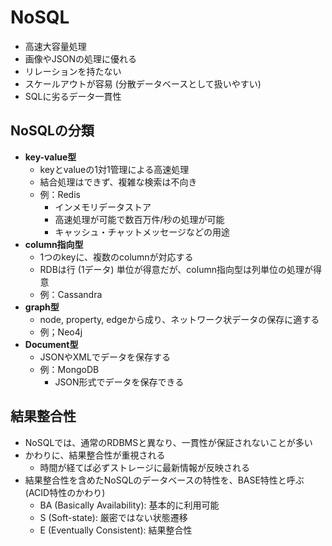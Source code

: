 # NoSQL

- 高速大容量処理
- 画像やJSONの処理に優れる
- リレーションを持たない
- スケールアウトが容易 (分散データベースとして扱いやすい)
- SQLに劣るデータ一貫性

## NoSQLの分類

- **key-value型**
  - keyとvalueの1対1管理による高速処理
  - 結合処理はできず、複雑な検索は不向き
  - 例：Redis
    - インメモリデータストア
    - 高速処理が可能で数百万件/秒の処理が可能
    - キャッシュ・チャットメッセージなどの用途
- **column指向型**
    - 1つのkeyに、複数のcolumnが対応する 
    - RDBは行 (1データ) 単位が得意だが、column指向型は列単位の処理が得意
    - 例：Cassandra
- **graph型**
    - node, property, edgeから成り、ネットワーク状データの保存に適する
    - 例；Neo4j
- **Document型**
    - JSONやXMLでデータを保存する
    - 例：MongoDB
        - JSON形式でデータを保存できる

## 結果整合性

- NoSQLでは、通常のRDBMSと異なり、一貫性が保証されないことが多い
- かわりに、結果整合性が重視される
    - 時間が経てば必ずストレージに最新情報が反映される
- 結果整合性を含めたNoSQLのデータベースの特性を、BASE特性と呼ぶ (ACID特性のかわり)
    - BA (Basically Availability): 基本的に利用可能
    - S (Soft-state): 厳密ではない状態遷移
    - E (Eventually Consistent): 結果整合性
